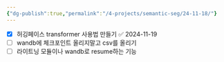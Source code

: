 ```yaml
---
{"dg-publish":true,"permalink":"/4-projects/semantic-seg/24-11-18/"}
---
```


- [x] 허깅페이스 transformer 사용법 만들기 ✅ 2024-11-19
- [ ] wandb에 체크포인트 올리지말고 csv를 올리기
- [ ] 라이트닝 모듈이나 wandb로 resume하는 기능
